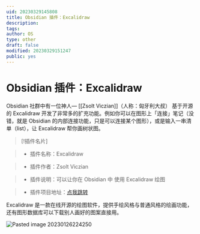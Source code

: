 ```yaml
---
uid: 20230329145808
title: Obsidian 插件：Excalidraw
description:
tags:
author: OS
type: other
draft: false
modified: 20230329151247
public: yes
---
```


# Obsidian 插件：Excalidraw

Obsidian 社群中有一位神人— [[Zsolt Viczian]]（人称：匈牙利大叔） 基于开源的 Excalidraw 开发了非常多的扩充功能。例如你可以在图形上「连接」笔记（没错，就是 Obsidian 的内部连接功能，只是可以连接某个图形），或是输入一串清单（list），让 Excalidraw 帮你画树状图。

> [!插件名片]

> -   插件名称：Excalidraw

> -   插件作者：Zsolt Viczian

> -   插件说明：可以让你在 Obsidian 中 使用 Excalidraw 绘图

> -   插件项目地址：[点我跳转](https://github.com/zsviczian/obsidian-excalidraw-plugin)

Excalidraw 是一款在线开源的绘图软件，提供手绘风格与普通风格的绘画功能，还有图形数据库可以下载别人画好的图案直接用。

![Pasted image 20230126224250](https://s1.vika.cn/space/2023/03/15/78312a36468b4aa8b9b7ab17d364894a)
